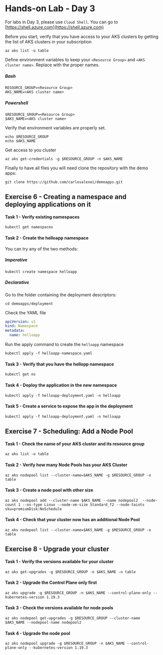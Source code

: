 # Hands-on Lab - Day 3 

For labs in Day 3, please use `Cloud Shell`. You can go to [https://shell.azure.com](https://shell.azure.com)


Before you start, verify that you have access to your AKS clusters by getting the list of AKS clusters in your subscription

```
az aks list -o table
```

Define environment variables to keep your `<Resource Group>` and `<AKS cluster name>`. Replace with the proper names. 

##### Bash
```
RESOURCE_GROUP=<Resource Group>
AKS_NAME=<AKS cluster name>
```

##### Powershell
```
$RESOURCE_GROUP=<Resource Group>
$AKS_NAME=<AKS cluster name>
```

Verify that environment variables are properly set.
```
echo $RESOURCE_GROUP
echo $AKS_NAME
```

Get access to you cluster
```
az aks get-credentials -g $RESOURCE_GROUP -n $AKS_NAME
```

Finally to have all files you will need clone the repository with the demo apps:
```
git clone https://github.com/carlosalexei/demoapps.git
```


## Exercise 6 - Creating a namespace and deploying applications on it

#### Task 1 - Verify existing namespaces
```
kubectl get namespaces
```

#### Task 2 - Create the helloapp namespace

You can try any of the two methods:

##### Imperative
```
kubectl create namespace helloapp
```

##### Declarative
Go to the folder containing the deployment descriptors:
```
cd demoapps/deployment
```
Check the YAML file
```YAML
apiVersion: v1
kind: Namespace
metadata:
  name: helloapp
```
Run the apply command to create the `helloapp` namespace
``` 
kubectl apply -f helloapp-namespace.yaml
```

#### Task 3 - Verify that you have the hellopp namespace
``` 
kubectl get ns
```

#### Task 4 - Deploy the application in the new namespace
``` 
kubectl apply -f helloapp-deployment.yaml -n helloapp
```

#### Task 5 - Create a service to expose the app in the deployment
``` 
kubectl apply -f helloapp-deployment.yaml -n helloapp
```




## Exercise 7 - Scheduling: Add a Node Pool


#### Task 1 - Check the name of your AKS cluster and its resource group

```
az aks list -o table
```


#### Task 2 - Verify how many Node Pools has your AKS Cluster

```
az aks nodepool list --cluster-name=$AKS_NAME -g $RESOURCE_GROUP -o table
```


#### Task 3 - Create a node pool with other size


```
az aks nodepool add --cluster-name $AKS_NAME --name nodepool2  --node-count 1 --os-type Linux --node-vm-size Standard_f2 --node-taints sku=premiumDisk:NoSchedule
```

#### Task 4 - Check that your cluster now has an additional Node Pool 
```
az aks nodepool list --cluster-name=$AKS_NAME -g $RESOURCE_GROUP -o table
```


## Exercise 8 - Upgrade your cluster

#### Task 1 - Verify the versions available for your cluster  
```
az aks get-upgrades -g $RESOURCE_GROUP -n $AKS_NAME -o table
```

#### Task 2 - Upgrade the Control Plane only first  
```
az aks upgrade -g $RESOURCE_GROUP -n $AKS_NAME --control-plane-only --kubernetes-version 1.19.3
```

#### Task 3 - Check the versions available for node pools
```
az aks nodepool get-upgrades -g $RESOURCE_GROUP --cluster-name $AKS_NAME --nodepool-name nodepool2
```

#### Task 4 - Upgrade the node pool
```
az aks nodepool upgrade -g $RESOURCE_GROUP -n $AKS_NAME --control-plane-only --kubernetes-version 1.19.3
```

